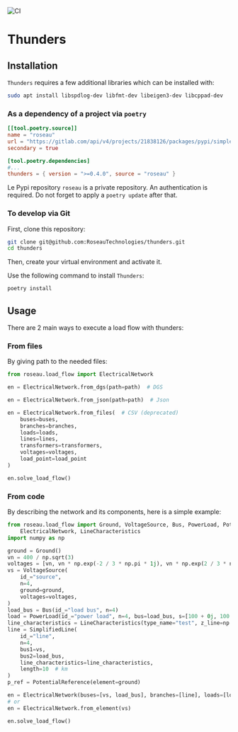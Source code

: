 ![CI](https://github.com/RoseauTechnologies/thunders/workflows/CI/badge.svg)

# Thunders #

## Installation ##

`Thunders` requires a few additional libraries which can be installed with:

``` bash
sudo apt install libspdlog-dev libfmt-dev libeigen3-dev libcppad-dev
```

### As a dependency of a project via `poetry` ###

```toml
[[tool.poetry.source]]
name = "roseau"
url = "https://gitlab.com/api/v4/projects/21838126/packages/pypi/simple"
secondary = true

[tool.poetry.dependencies]
#...
thunders = { version = ">=0.4.0", source = "roseau" }
```

Le Pypi repository `roseau` is a private repository. An authentication is required. Do not forget to apply
a `poetry update` after that.

### To develop via Git ###

First, clone this repository:

```bash
git clone git@github.com:RoseauTechnologies/thunders.git
cd thunders
```

Then, create your virtual environment and activate it.

Use the following command to install `Thunders`:

```bash
poetry install
```

## Usage ##

There are 2 main ways to execute a load flow with thunders:

### From files ###

By giving path to the needed files:

```python
from roseau.load_flow import ElectricalNetwork

en = ElectricalNetwork.from_dgs(path=path)  # DGS

en = ElectricalNetwork.from_json(path=path)  # Json

en = ElectricalNetwork.from_files(  # CSV (deprecated)
    buses=buses,
    branches=branches,
    loads=loads,
    lines=lines,
    transformers=transformers,
    voltages=voltages,
    load_point=load_point
)

en.solve_load_flow()
```

### From code ###

By describing the network and its components, here is a simple example:

```python
from roseau.load_flow import Ground, VoltageSource, Bus, PowerLoad, PotentialReference, SimplifiedLine,
    ElectricalNetwork, LineCharacteristics
import numpy as np

ground = Ground()
vn = 400 / np.sqrt(3)
voltages = [vn, vn * np.exp(-2 / 3 * np.pi * 1j), vn * np.exp(2 / 3 * np.pi * 1j)]
vs = VoltageSource(
    id_="source",
    n=4,
    ground=ground,
    voltages=voltages,
)
load_bus = Bus(id_="load bus", n=4)
load = PowerLoad(id_="power load", n=4, bus=load_bus, s=[100 + 0j, 100 + 0j, 100 + 0j])
line_characteristics = LineCharacteristics(type_name="test", z_line=np.eye(4, dtype=complex))
line = SimplifiedLine(
    id_="line",
    n=4,
    bus1=vs,
    bus2=load_bus,
    line_characteristics=line_characteristics,
    length=10  # km
)
p_ref = PotentialReference(element=ground)

en = ElectricalNetwork(buses=[vs, load_bus], branches=[line], loads=[load], special_elements=[p_ref, ground])
# or
en = ElectricalNetwork.from_element(vs)

en.solve_load_flow()
```

<!-- Local Variables: -->
<!-- mode: gfm -->
<!-- coding: utf-8-unix -->
<!-- ispell-local-dictionary: "british" -->
<!-- End: -->
